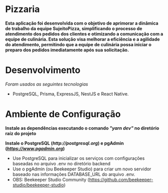 # Pizzaria

**Esta aplicação foi desenvolvida com o objetivo de aprimorar a dinâmica de trabalho da equipe SujeitoPizza, simplificando o processo de atendimento dos pedidos dos clientes e otimizando a comunicação com a equipe de culinária. Esta solução visa melhorar a eficiência e a agilidade do atendimento, permitindo que a equipe de culinária possa iniciar o preparo dos pedidos imediatamente após sua solicitação.**

# Desenvolvimento
  _Foram usados as seguintes tecnologias_
  - PostgreSQL, Prisma, ExpressJS, NestJS e React Native.
# Ambiente de Configuração
**Instale as dependências executando o comando _"yarn dev"_ no diretório raíz do projeto**

**Instale o PostgreSQL (_http://postgresql.org_) e pgAdmin (_https://www.pgadmin.org_)**

- Use PostgreSQL para inicializar os serviços com  configurações baseadas no arquivo .env no diretório backend
- Use o pgAdmin (ou Beekeeper Studio) para criar um novo servidor baseado nas informações DATABASE_URL do arquivo .env.
- OBS: Beekeeper Studio Community (https://github.com/beekeeper-studio/beekeeper-studio)
